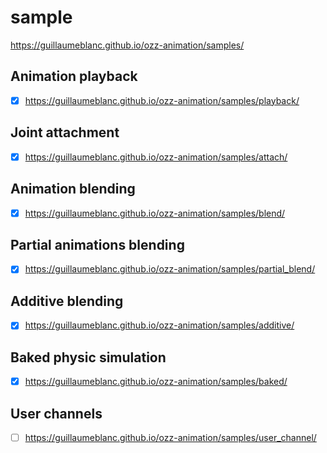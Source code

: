 # sample

https://guillaumeblanc.github.io/ozz-animation/samples/

## Animation playback

- [x] https://guillaumeblanc.github.io/ozz-animation/samples/playback/

## Joint attachment

- [x] https://guillaumeblanc.github.io/ozz-animation/samples/attach/

## Animation blending

- [x] https://guillaumeblanc.github.io/ozz-animation/samples/blend/

## Partial animations blending

- [x] https://guillaumeblanc.github.io/ozz-animation/samples/partial_blend/

## Additive blending

- [x] https://guillaumeblanc.github.io/ozz-animation/samples/additive/

## Baked physic simulation

- [x] https://guillaumeblanc.github.io/ozz-animation/samples/baked/ 

## User channels

- [ ] https://guillaumeblanc.github.io/ozz-animation/samples/user_channel/

